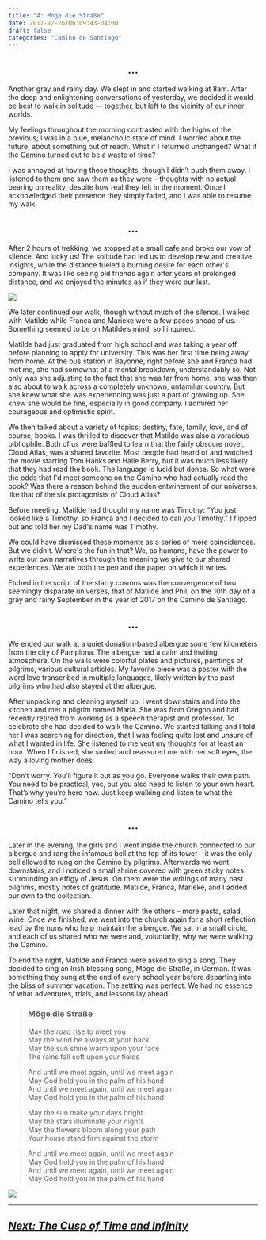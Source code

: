 ```yaml
---
title: "4: Möge die Straße"
date: 2017-12-26T06:09:43-04:00
draft: false
categories: "Camino de Santiago"
---
```


## <center>...</center>

Another gray and rainy day. We slept in and started walking at 8am. After the deep and enlightening conversations of yesterday, we decided it would be best to walk in solitude –– together, but left to the vicinity of our inner worlds.

My feelings throughout the morning contrasted with the highs of the previous; I was in a blue, melancholic state of mind. I worried about the future, about something out of reach. What if I returned unchanged? What if the Camino turned out to be a waste of time?

I was annoyed at having these thoughts, though I didn’t push them away. I listened to them and saw them as they were – thoughts with no actual bearing on reality, despite how real they felt in the moment. Once I acknowledged their presence they simply faded, and I was able to resume my walk.

## <center>...</center>

After 2 hours of trekking, we stopped at a small cafe and broke our vow of silence. And lucky us! The solitude had led us to develop new and creative insights, while the distance fueled a burning desire for each other's company. It was like seeing old friends again after years of prolonged distance, and we enjoyed the minutes as if they were our last.

![](/../images/strasse1.jpg)

We later continued our walk, though without much of the silence. I walked with Matilde while Franca and Marieke were a few paces ahead of us. Something seemed to be on Matilde’s mind, so I inquired.

Matilde had just graduated from high school and was taking a year off before planning to apply for university. This was her first time being away from home. At the bus station in Bayonne, right before she and Franca had met me, she had somewhat of a mental breakdown, understandably so. Not only was she adjusting to the fact that she was far from home, she was then also about to walk across a completely unknown, unfamiliar country. But she knew what she was experiencing was just a part of growing up. She knew she would be fine, especially in good company. I admired her courageous and optimistic spirit.

We then talked about a variety of topics: destiny, fate, family, love, and of course, books. I was thrilled to discover that Matilde was also a voracious bibliophile. Both of us were baffled to learn that the fairly obscure novel, Cloud Atlas, was a shared favorite. Most people had heard of and watched the movie starring Tom Hanks and Halle Berry, but it was much less likely that they had read the book. The language is lucid but dense. So what were the odds that I'd meet someone on the Camino who had actually read the book? Was there a reason behind the sudden entwinement of our universes, like that of the six protagonists of Cloud Atlas?

Before meeting, Matilde had thought my name was Timothy: “You just looked like a Timothy, so Franca and I decided to call you Timothy.” I flipped out and told her my Dad's name was Timothy. 

We could have dismissed these moments as a series of mere coincidences. But we didn't. Where's the fun in that? We, as humans, have the power to write our own narratives through the meaning we give to our shared experiences. We are both the pen and the paper on which it writes.

Etched in the script of the starry cosmos was the convergence of two seemingly disparate universes, that of Matilde and Phil, on the 10th day of a gray and rainy September in the year of 2017 on the Camino de Santiago.

## <center>...</center>

We ended our walk at a quiet donation-based albergue some few kilometers from the city of Pamplona. The albergue had a calm and inviting atmosphere. On the walls were colorful plates and pictures, paintings of pilgrims, various cultural articles. My favorite piece was a poster with the word love transcribed in multiple languages, likely written by the past pilgrims who had also stayed at the albergue.

After unpacking and cleaning myself up, I went downstairs and into the kitchen and met a pilgrim named Maria. She was from Oregon and had recently retired from working as a speech therapist and professor. To celebrate she had decided to walk the Camino. We started talking and I told her I was searching for direction, that I was feeling quite lost and unsure of what I wanted in life. She listened to me vent my thoughts for at least an hour. When I finished, she smiled and reassured me with her soft eyes, the way a loving mother does.

"Don’t worry. You’ll figure it out as you go. Everyone walks their own path. You need to be practical, yes, but you also need to listen to your own heart. That’s why you’re here now. Just keep walking and listen to what the Camino tells you.”

## <center>...</center>

Later in the evening, the girls and I went inside the church connected to our albergue and rang the infamous bell at the top of its tower – it was the only bell allowed to rung on the Camino by pilgrims. Afterwards we went downstairs, and I noticed a small shrine covered with green sticky notes surrounding an effigy of Jesus. On them were the writings of many past pilgrims, mostly notes of gratitude. Matilde, Franca, Marieke, and I added our own to the collection.

Later that night, we shared a dinner with the others – more pasta, salad, wine. Once we finished, we went into the church again for a short reflection lead by the nuns who help maintain the albergue. We sat in a small circle, and each of us shared who we were and, voluntarily, why we were walking the Camino.

To end the night, Matilde and Franca were asked to sing a song. They decided to sing an Irish blessing song, Möge die Straße, in German. It was something they sung at the end of every school year before departing into the bliss of summer vacation. The setting was perfect. We had no essence of what adventures, trials, and lessons lay ahead.

> ### Möge die Straße
>May the road rise to meet you<br>
>May the wind be always at your back<br>
>May the sun shine warm upon your face<br>
>The rains fall soft upon your fields<br>

>And until we meet again, until we meet again<br>
>May God hold you in the palm of his hand<br>
>And until we meet again, until we meet again<br>
>May God hold you in the palm of his hand<br>

>May the sun make your days bright<br>
>May the stars illuminate your nights<br>
>May the flowers bloom along your path<br>
>Your house stand firm against the storm<br>

>And until we meet again, until we meet again<br>
>May God hold you in the palm of his hand<br>
>And until we meet again, until we meet again<br>
>May God hold you in the palm of his hand<br>

![](/../images/strasse2.jpg)

---

## _[Next: The Cusp of Time and Infinity](https://caminodesantiago.netlify.com/posts/cusp/)_